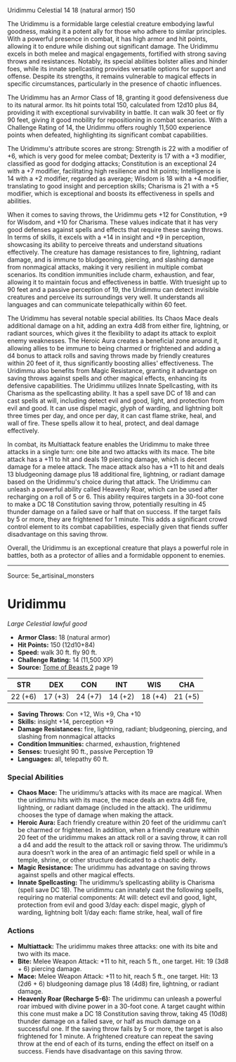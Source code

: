 <MonsterName/>Uridimmu</MonsterName>
<CreatureType/>Celestial</CreatureType>
<CR/>14</CR>
<AC/>18 (natural armor)</AC>
<HP/>150</HP>
<summary>The Uridimmu is a formidable large celestial creature embodying lawful goodness, making it a potent ally for those who adhere to similar principles. With a powerful presence in combat, it has high armor and hit points, allowing it to endure while dishing out significant damage. The Uridimmu excels in both melee and magical engagements, fortified with strong saving throws and resistances. Notably, its special abilities bolster allies and hinder foes, while its innate spellcasting provides versatile options for support and offense. Despite its strengths, it remains vulnerable to magical effects in specific circumstances, particularly in the presence of chaotic influences. </summary>

<detail>

The Uridimmu has an Armor Class of 18, granting it good defensiveness due to its natural armor. Its hit points total 150, calculated from 12d10 plus 84, providing it with exceptional survivability in battle. It can walk 30 feet or fly 90 feet, giving it good mobility for repositioning in combat scenarios. With a Challenge Rating of 14, the Uridimmu offers roughly 11,500 experience points when defeated, highlighting its significant combat capabilities.

The Uridimmu's attribute scores are strong: Strength is 22 with a modifier of +6, which is very good for melee combat; Dexterity is 17 with a +3 modifier, classified as good for dodging attacks; Constitution is an exceptional 24 with a +7 modifier, facilitating high resilience and hit points; Intelligence is 14 with a +2 modifier, regarded as average; Wisdom is 18 with a +4 modifier, translating to good insight and perception skills; Charisma is 21 with a +5 modifier, which is exceptional and boosts its effectiveness in spells and abilities. 

When it comes to saving throws, the Uridimmu gets +12 for Constitution, +9 for Wisdom, and +10 for Charisma. These values indicate that it has very good defenses against spells and effects that require these saving throws. In terms of skills, it excels with a +14 in insight and +9 in perception, showcasing its ability to perceive threats and understand situations effectively. The creature has damage resistances to fire, lightning, radiant damage, and is immune to bludgeoning, piercing, and slashing damage from nonmagical attacks, making it very resilient in multiple combat scenarios. Its condition immunities include charm, exhaustion, and fear, allowing it to maintain focus and effectiveness in battle. With truesight up to 90 feet and a passive perception of 19, the Uridimmu can detect invisible creatures and perceive its surroundings very well. It understands all languages and can communicate telepathically within 60 feet.

The Uridimmu has several notable special abilities. Its Chaos Mace deals additional damage on a hit, adding an extra 4d8 from either fire, lightning, or radiant sources, which gives it the flexibility to adapt its attack to exploit enemy weaknesses. The Heroic Aura creates a beneficial zone around it, allowing allies to be immune to being charmed or frightened and adding a d4 bonus to attack rolls and saving throws made by friendly creatures within 20 feet of it, thus significantly boosting allies' effectiveness. The Uridimmu also benefits from Magic Resistance, granting it advantage on saving throws against spells and other magical effects, enhancing its defensive capabilities. The Uridimmu utilizes Innate Spellcasting, with its Charisma as the spellcasting ability. It has a spell save DC of 18 and can cast spells at will, including detect evil and good, light, and protection from evil and good. It can use dispel magic, glyph of warding, and lightning bolt three times per day, and once per day, it can cast flame strike, heal, and wall of fire. These spells allow it to heal, protect, and deal damage effectively.

In combat, its Multiattack feature enables the Uridimmu to make three attacks in a single turn: one bite and two attacks with its mace. The bite attack has a +11 to hit and deals 19 piercing damage, which is decent damage for a melee attack. The mace attack also has a +11 to hit and deals 13 bludgeoning damage plus 18 additional fire, lightning, or radiant damage based on the Uridimmu's choice during that attack. The Uridimmu can unleash a powerful ability called Heavenly Roar, which can be used after recharging on a roll of 5 or 6. This ability requires targets in a 30-foot cone to make a DC 18 Constitution saving throw, potentially resulting in 45 thunder damage on a failed save or half that on success. If the target fails by 5 or more, they are frightened for 1 minute. This adds a significant crowd control element to its combat capabilities, especially given that fiends suffer disadvantage on this saving throw. 

Overall, the Uridimmu is an exceptional creature that plays a powerful role in battles, both as a protector of allies and a formidable opponent to enemies.</detail>



---

Source: 5e_artisinal_monsters

# Uridimmu

*Large* *Celestial* *lawful good*

- **Armor Class:** 18 (natural armor)
- **Hit Points:** 150 (12d10+84)
- **Speed:** walk 30 ft. fly 90 ft.
- **Challenge Rating:** 14 (11,500 XP)
- **Source:** [Tome of Beasts 2](https://koboldpress.com/kpstore/product/tome-of-beasts-2-for-5th-edition) page 19

| STR | DEX | CON | INT | WIS | CHA |
| --- | --- | --- | --- | --- | --- |
| 22 (+6) | 17 (+3) | 24 (+7) | 14 (+2) | 18 (+4) | 21 (+5) |

- **Saving Throws**: Con +12, Wis +9, Cha +10
- **Skills:** insight +14, perception +9
- **Damage Resistances:** fire, lightning, radiant; bludgeoning, piercing, and slashing from nonmagical attacks
- **Condition Immunities:** charmed, exhaustion, frightened
- **Senses:** truesight 90 ft., passive Perception 19
- **Languages:** all, telepathy 60 ft.

### Special Abilities

- **Chaos Mace:** The uridimmu’s attacks with its mace are magical. When the uridimmu hits with its mace, the mace deals an extra 4d8 fire, lightning, or radiant damage (included in the attack). The uridimmu chooses the type of damage when making the attack.
- **Heroic Aura:** Each friendly creature within 20 feet of the uridimmu can’t be charmed or frightened. In addition, when a friendly creature within 20 feet of the uridimmu makes an attack roll or a saving throw, it can roll a d4 and add the result to the attack roll or saving throw. The uridimmu’s aura doesn’t work in the area of an antimagic field spell or while in a temple, shrine, or other structure dedicated to a chaotic deity.
- **Magic Resistance:** The uridimmu has advantage on saving throws against spells and other magical effects.
- **Innate Spellcasting:** The uridimmu’s spellcasting ability is Charisma (spell save DC 18). The uridimmu can innately cast the following spells, requiring no material components:
At will: detect evil and good, light, protection from evil and good
3/day each: dispel magic, glyph of warding, lightning bolt
1/day each: flame strike, heal, wall of fire

### Actions

- **Multiattack:** The uridimmu makes three attacks: one with its bite and two with its mace.
- **Bite:** Melee Weapon Attack: +11 to hit, reach 5 ft., one target. Hit: 19 (3d8 + 6) piercing damage.
- **Mace:** Melee Weapon Attack: +11 to hit, reach 5 ft., one target. Hit: 13 (2d6 + 6) bludgeoning damage plus 18 (4d8) fire, lightning, or radiant damage.
- **Heavenly Roar (Recharge 5-6):** The uridimmu can unleash a powerful roar imbued with divine power in a 30-foot cone. A target caught within this cone must make a DC 18 Constitution saving throw, taking 45 (10d8) thunder damage on a failed save, or half as much damage on a successful one. If the saving throw fails by 5 or more, the target is also frightened for 1 minute. A frightened creature can repeat the saving throw at the end of each of its turns, ending the effect on itself on a success. Fiends have disadvantage on this saving throw.




